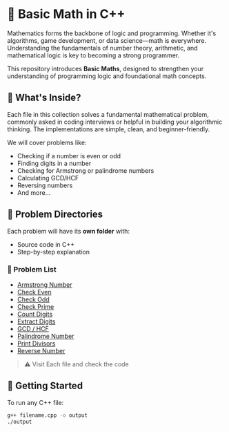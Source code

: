 # 🧮 Basic Math in C++

Mathematics forms the backbone of logic and programming. Whether it's algorithms, game development, or data science—math is everywhere. Understanding the fundamentals of number theory, arithmetic, and mathematical logic is key to becoming a strong programmer.

This repository introduces **Basic Maths**, designed to strengthen your understanding of programming logic and foundational math concepts.

## 📘 What's Inside?

Each file in this collection solves a fundamental mathematical problem, commonly asked in coding interviews or helpful in building your algorithmic thinking. The implementations are simple, clean, and beginner-friendly.

We will cover problems like:
- Checking if a number is even or odd
- Finding digits in a number
- Checking for Armstrong or palindrome numbers
- Calculating GCD/HCF
- Reversing numbers
- And more...

## 📂 Problem Directories

Each problem will have its **own folder** with:
- Source code in C++
- Step-by-step explanation

### 🔗 Problem List

- [Armstrong Number](./Armstrog%20Number//Armstrong.cpp)
- [Check Even](./Even/even_number.cpp)
- [Check Odd](./Odd/odd_number.cpp)
- [Check Prime](./Prime/prime_number.cpp)
- [Count Digits](./Count%20Digits/count.cpp)
- [Extract Digits](./Extract%20Digits/extract_digit.cpp)
- [GCD / HCF](./GCD_HCF_Calculation/gcd.cpp)
- [Palindrome Number](./Palindrome/palindrome.cpp)
- [Print Divisors](./Print%20Divisors/print_all_divisors.cpp)
- [Reverse Number](./Reverse%20Number/reverse_number.cpp)

> ⚠️ Visit Each file and check the code

## 🚀 Getting Started

To run any C++ file:

```bash
g++ filename.cpp -o output
./output
